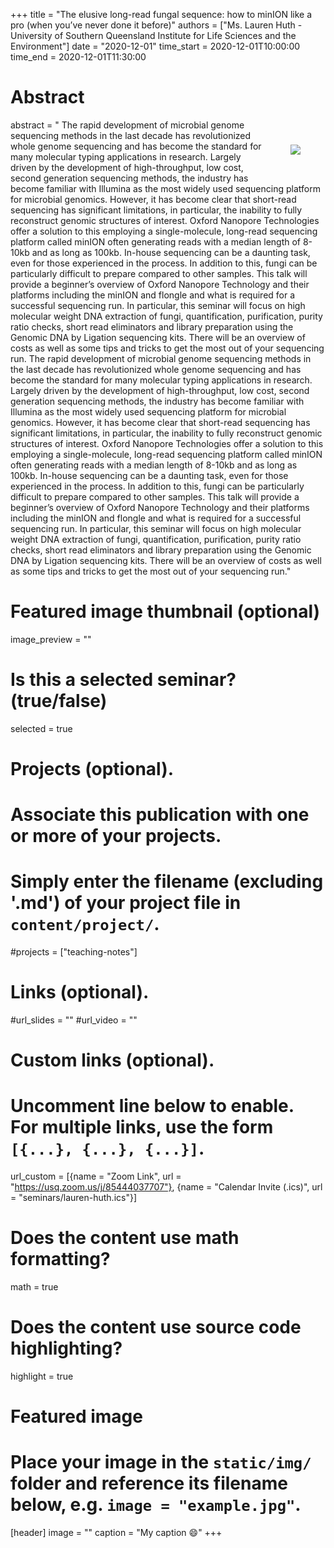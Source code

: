 +++
title = "The elusive long-read fungal sequence: how to minION like a pro (when you’ve never done it before)"
authors = ["Ms. Lauren Huth - University of Southern Queensland Institute for Life Sciences and the Environment"]
date = "2020-12-01"
time_start = 2020-12-01T10:00:00
time_end = 2020-12-01T11:30:00

# Abstract
abstract = "<img src = '/img/seminars/lauren-huth.jpg' style = 'padding:40px; float:right'> The rapid development of microbial genome sequencing methods in the last decade has revolutionized whole genome sequencing and has become the standard for many molecular typing applications in research. Largely driven by the development of high-throughput, low cost, second generation sequencing methods, the industry has become familiar with Illumina as the most widely used sequencing platform for microbial genomics. However, it has become clear that short-read sequencing has significant limitations, in particular, the inability to fully reconstruct genomic structures of interest. Oxford Nanopore Technologies offer a solution to this employing a single-molecule, long-read sequencing platform called minION often generating reads with a median length of 8-10kb and as long as 100kb. In-house sequencing can be a daunting task, even for those experienced in the process. In addition to this, fungi can be particularly difficult to prepare compared to other samples. This talk will provide a beginner’s overview of Oxford Nanopore Technology and their platforms including the minION and flongle and what is required for a successful sequencing run. In particular, this seminar will focus on high molecular weight DNA extraction of fungi, quantification, purification, purity ratio checks, short read eliminators and library preparation using the Genomic DNA by Ligation sequencing kits. There will be an overview of costs as well as some tips and tricks to get the most out of your sequencing run. The rapid development of microbial genome sequencing methods in the last decade has revolutionized whole genome sequencing and has become the standard for many molecular typing applications in research. Largely driven by the development of high-throughput, low cost, second generation sequencing methods, the industry has become familiar with Illumina as the most widely used sequencing platform for microbial genomics. However, it has become clear that short-read sequencing has significant limitations, in particular, the inability to fully reconstruct genomic structures of interest. Oxford Nanopore Technologies offer a solution to this employing a single-molecule, long-read sequencing platform called minION often generating reads with a median length of 8-10kb and as long as 100kb. In-house sequencing can be a daunting task, even for those experienced in the process. In addition to this, fungi can be particularly difficult to prepare compared to other samples. This talk will provide a beginner’s overview of Oxford Nanopore Technology and their platforms including the minION and flongle and what is required for a successful sequencing run. In particular, this seminar will focus on high molecular weight DNA extraction of fungi, quantification, purification, purity ratio checks, short read eliminators and library preparation using the Genomic DNA by Ligation sequencing kits. There will be an overview of costs as well as some tips and tricks to get the most out of your sequencing run."

# Featured image thumbnail (optional)
image_preview = ""

# Is this a selected seminar? (true/false)
selected = true

# Projects (optional).
#   Associate this publication with one or more of your projects.
#   Simply enter the filename (excluding '.md') of your project file in `content/project/`.
#projects = ["teaching-notes"]

# Links (optional).
#url_slides = ""
#url_video = ""

# Custom links (optional).
#   Uncomment line below to enable. For multiple links, use the form `[{...}, {...}, {...}]`.
url_custom = [{name = "Zoom Link", url = "https://usq.zoom.us/j/85444037707"}, {name = "Calendar Invite (.ics)", url = "seminars/lauren-huth.ics"}]


# Does the content use math formatting?
math = true

# Does the content use source code highlighting?
highlight = true

# Featured image
# Place your image in the `static/img/` folder and reference its filename below, e.g. `image = "example.jpg"`.
[header]
image = ""
caption = "My caption :smile:"
+++
